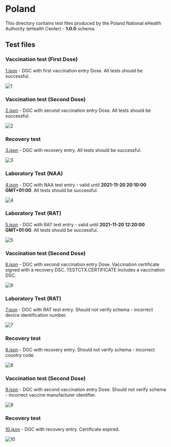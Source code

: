# Poland

This directory contains test files produced by the Poland National eHealth Authority (eHealth Center) - **1.0.0** schema.

## Test files

### Vaccination test (First Dose)

[1.json](2DCode/raw/1.json) - DGC with first vaccination entry Dose.
All tests should be successful.

![1](png/1.png)

### Vaccination test (Second Dose)

[2.json](2DCode/raw/2.json) - DGC with second vaccination entry Dose.
All tests should be successful.

![2](png/2.png)

### Recovery test

[3.json](2DCode/raw/3.json) - DGC with recovery entry.
All tests should be successful.

![3](png/3.png)

### Laboratory Test (NAA)

[4.json](2DCode/raw/4.json) - DGC with NAA test entry - valid until **2021-11-20 20:10:00 GMT+01:00**.
All tests should be successful.

![4](png/4.png)

### Laboratory Test (RAT)

[5.json](2DCode/raw/5.json) - DGC with RAT test entry - valid until **2021-11-20 12:20:00 GMT+01:00**.
All tests should be successful.

![5](png/5.png)

### Vaccination test (Second Dose)

[6.json](2DCode/raw/6.json) - DGC with second vaccination entry Dose.
Vaccination certificate signed with a recovery DSC. TESTCTX.CERTIFICATE includes a vaccination DSC.

![6](png/6.png)

### Laboratory Test (RAT)

[7.json](2DCode/raw/7.json) - DGC with RAT test entry.
Should not verify schema - incorrect device identification number.

![7](png/7.png)

### Recovery test

[8.json](2DCode/raw/8.json) - DGC with recovery entry.
Should not verify schema - incorrect country code.

![8](png/8.png)

### Vaccination test (Second Dose)

[9.json](2DCode/raw/9.json) - DGC with second vaccination entry Dose.
Should not verify schema - incorrect vaccine manufacturer identifier.

![9](png/9.png)

### Recovery test

[10.json](2DCode/raw/10.json) - DGC with recovery entry.
Certificate expired.

![10](png/10.png)